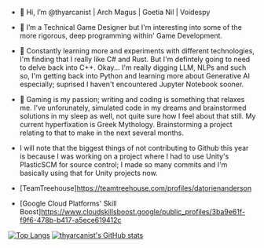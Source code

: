 - 👋 Hi, I’m @thyarcanist | Arch Magus | Goetia Nil | Voidespy
- 👀 I’m a Technical Game Designer but I'm interesting into some of the more rigorous, deep programming within' Game Development.
- 🌱 Constantly learning more and experiments with different technologies, I'm finding that I really like C# and Rust. But I'm defintely going to need to delve back into C++. Okay... I'm really digging LLM, NLPs and such so, I'm getting back into Python and learning more about Generative AI especially; suprised I haven't encountered Jupyter Notebook sooner.
- 💞️ Gaming is my passion; writing and coding is something that relaxes me. I've unforunately, simulated code in my dreams and brainstormed solutions in my sleep as well, not quite sure how I feel about that still. My current hyperfixation is Greek Mythology. Brainstorming a project relating to that to make in the next several months.
- I will note that the biggest things of not contributing to Github this year is because I was working on a project where I had to use Unity's PlasticSCM for source control; I made so many commits and I'm basically using that for Unity projects now.


- [TeamTreehouse]https://teamtreehouse.com/profiles/datorienanderson
- [Google Cloud Platforms' Skill Boost]https://www.cloudskillsboost.google/public_profiles/3ba9e61f-f9f6-478b-b417-a5ece619412c


[![Top Langs](https://github-readme-stats.vercel.app/api/top-langs/?username=thyarcanist&langs_count=10&theme=midnight-purple&layout=compact)](https://github.com/voidespy/github-readme-stats) [![thyarcanist's GitHub stats](https://github-readme-stats.vercel.app/api?username=thyarcanist&count_private=true&show_icons=true&theme=midnight-purple)](https://github.com/thyarcanist/github-readme-stats)

<!---
thyarcanist/thyarcanist is a ✨ special ✨ repository because its `README.md` (this file) appears on your GitHub profile.
You can click the Preview link to take a look at your changes..
--->
